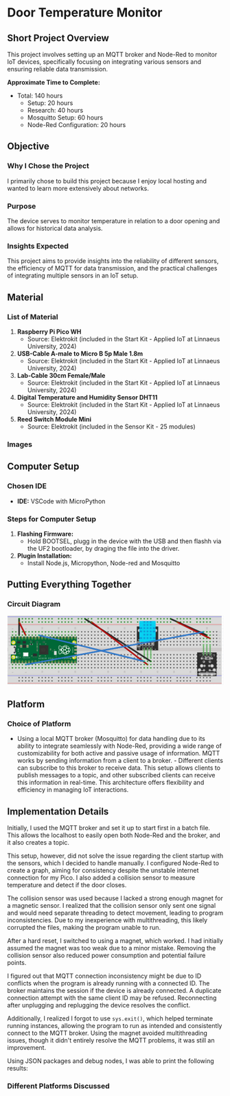 # Door Temperature Monitor



## Short Project Overview
This project involves setting up an MQTT broker and Node-Red to monitor IoT devices, specifically focusing on integrating various sensors and ensuring reliable data transmission.

**Approximate Time to Complete:**
- Total: 140 hours
  - Setup: 20 hours
  - Research: 40 hours
  - Mosquitto Setup: 60 hours
  - Node-Red Configuration: 20 hours

## Objective
### Why I Chose the Project
I primarily chose to build this project because I enjoy local hosting and wanted to learn more extensively about networks.

### Purpose
The device serves to monitor temperature in relation to a door opening and allows for historical data analysis.

### Insights Expected
This project aims to provide insights into the reliability of different sensors, the efficiency of MQTT for data transmission, and the practical challenges of integrating multiple sensors in an IoT setup.

## Material
### List of Material
1. **Raspberry Pi Pico WH**
   - Source: Elektrokit (included in the Start Kit - Applied IoT at Linnaeus University, 2024)
2. **USB-Cable A-male to Micro B 5p Male 1.8m**
   - Source: Elektrokit (included in the Start Kit - Applied IoT at Linnaeus University, 2024)
3. **Lab-Cable 30cm Female/Male**
   - Source: Elektrokit (included in the Start Kit - Applied IoT at Linnaeus University, 2024)
4. **Digital Temperature and Humidity Sensor DHT11**
   - Source: Elektrokit (included in the Start Kit - Applied IoT at Linnaeus University, 2024)
5. **Reed Switch Module Mini**
   - Source: Elektrokit (included in the Sensor Kit - 25 modules)

### Images


## Computer Setup
### Chosen IDE
- **IDE:** VSCode with MicroPython

### Steps for Computer Setup
1. **Flashing Firmware:**
   - Hold BOOTSEL, plugg in the device with the USB and then flashh via the UF2 bootloader, by draging the file into the driver.
2. **Plugin Installation:**
   - Install Node.js, Micropython, Node-red and Mosquitto

## Putting Everything Together
### Circuit Diagram
![Alt text](https://github.com/transccc/iot-project/blob/main/Screenshot%202024-06-26%20233441.png)



## Platform
### Choice of Platform
  - Using a local MQTT broker (Mosquitto) for data handling due to its ability to integrate seamlessly with Node-Red, providing a wide range of customizability for both active and passive usage of information. MQTT works by sending information from a client to a broker.   - Different clients can subscribe to this broker to receive data. This setup allows clients to publish messages to a topic, and other subscribed clients can receive this information in real-time. This architecture offers flexibility and efficiency in managing IoT  interactions. 

 

## Implementation Details
Initially, I used the MQTT broker and set it up to start first in a batch file. This allows the localhost to easily open both Node-Red and the broker, and it also creates a topic.

This setup, however, did not solve the issue regarding the client startup with the sensors, which I decided to handle manually. I configured Node-Red to create a graph, aiming for consistency despite the unstable internet connection for my Pico. I also added a collision sensor to measure temperature and detect if the door closes.

The collision sensor was used because I lacked a strong enough magnet for a magnetic sensor. I realized that the collision sensor only sent one signal and would need separate threading to detect movement, leading to program inconsistencies. Due to my inexperience with multithreading, this likely corrupted the files, making the program unable to run.

After a hard reset, I switched to using a magnet, which worked. I had initially assumed the magnet was too weak due to a minor mistake. Removing the collision sensor also reduced power consumption and potential failure points.

I figured out that MQTT connection inconsistency might be due to ID conflicts when the program is already running with a connected ID. The broker maintains the session if the device is already connected. A duplicate connection attempt with the same client ID may be refused. Reconnecting after unplugging and replugging the device resolves the conflict.

Additionally, I realized I forgot to use `sys.exit()`, which helped terminate running instances, allowing the program to run as intended and consistently connect to the MQTT broker. Using the magnet avoided multithreading issues, though it didn't entirely resolve the MQTT problems, it was still an improvement.

Using JSON packages and debug nodes, I was able to print the following results:
### Different Platforms Discussed

